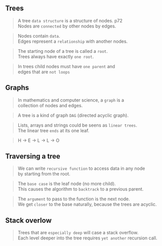 ## Trees
> A tree `data structure` is a structure of nodes.  p72  
Nodes are `connected` by other nodes by edges.  

> Nodes contain `data`.  
Edges represent a `relationship` with another nodes.  

> The starting node of a tree is called a `root`.  
Trees always have exactly `one root`.  

> In trees child nodes must have `one parent` and  
edges that are `not loops`  

## Graphs
> In mathematics and computer science, a `graph` is a  
collection of nodes and edges.  

> A tree is a kind of graph `DAG` (directed acyclic graph).  

> Lists, arrays and strings could be seens as `linear trees`.  
The linear tree `ends` at its one leaf.  

> H -> E -> L -> L -> O  

## Traversing a tree

> We can write `recursive function` to access data in any node   
by starting from the root.   

> The `base case` is the leaf node (no more child).  
This causes the algorithm to `backtrack` to a previous parent.  

> The `argument` to pass to the function is the next node.  
We get `closer` to the base naturally, because the trees are acyclic.  

## Stack overlow

> Trees that are `especially deep` will case a stack overflow.  
Each level deeper into the tree requires `yet another` recursion call.  
